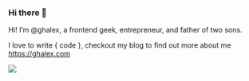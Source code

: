 
### Hi there 👋

Hi! I’m @ghalex, a frontend geek, entrepreneur, and father of two sons.

I love to write { code }, checkout my blog to find out more about me https://ghalex.com

<img src="https://github-readme-stats.vercel.app/api?username=ghalex&show_icons=true&text_color=24292e&bg_color=ffffff&hide_title=true" />

<!--
**ghalex/ghalex** is a ✨ _special_ ✨ repository because its `README.md` (this file) appears on your GitHub profile.

Here are some ideas to get you started:

- 🔭 I’m currently working on ...
- 🌱 I’m currently learning ...
- 👯 I’m looking to collaborate on ...
- 🤔 I’m looking for help with ...
- 💬 Ask me about ...
- 📫 How to reach me: ...
- 😄 Pronouns: ...
- ⚡ Fun fact: ...
-->
